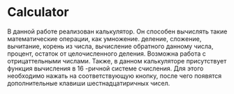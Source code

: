 # Calculator
В данной работе реализован калькулятор. Он способен вычислять такие математические операции, как
умножение. деление, сложение, вычитание, корень из числа, вычисление обратного данному числа, процент, остаток 
от целочисленного деления. Возможна работа с отрицаттельными числами. Также, в данном калькуляторе присутствует 
функция вычисления в 16 -ричной системе счисления. Для этого необходимо нажать на соответствующую кнопку, 
после чего появятся дополнительные клавиши шестнадцатиричных чисел. 
